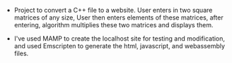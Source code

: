 * Project to convert a C++ file to a website.
  User enters in two square matrices of any size,
  User then enters elements of these matrices,
  after entering, algorithm multiplies these two matrices and displays them.

* I've used MAMP to create the localhost site for testing and modification,
  and used Emscripten to generate the html, javascript, and webassembly files.


